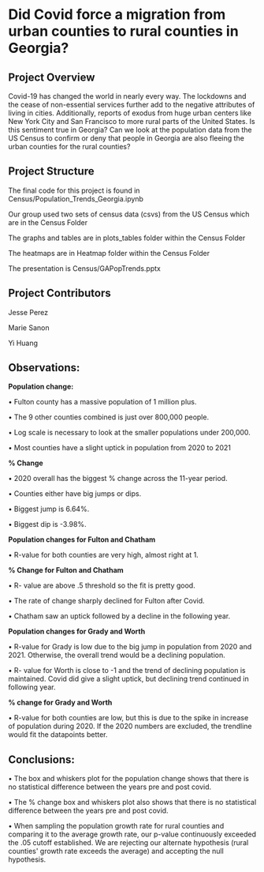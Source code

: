 # Did Covid force a migration from urban counties to rural counties in Georgia?

## Project Overview

Covid-19 has changed the world in nearly every way. The lockdowns and the cease of non-essential services further add to the negative attributes of living in cities. Additionally, reports of exodus from huge urban centers like New York City and San Francisco to more rural parts of the United States.  Is this sentiment true in Georgia? Can we look at the population data from the US Census to confirm or deny that people in Georgia are also fleeing the urban counties for the rural counties? 

## Project Structure


The final code for this project is found in Census/Population_Trends_Georgia.ipynb

Our group used two sets of census data (csvs) from the US Census which are in the Census Folder

The graphs and tables are in plots_tables folder within the Census Folder

The heatmaps are in Heatmap folder within the Census Folder

The presentation is Census/GAPopTrends.pptx

## Project Contributors

Jesse Perez

Marie Sanon

Yi Huang


## Observations:


**Population change:**

•	Fulton county has a massive population of 1 million plus.

•	The 9 other counties combined is just over 800,000 people.

•	Log scale is necessary to look at the smaller populations under 200,000. 

•	Most counties have a slight uptick in population from 2020 to 2021

**% Change**

•	2020 overall has the biggest % change across the 11-year period.

•	Counties either have big jumps or dips.

•	Biggest jump is 6.64%.

•	Biggest dip is -3.98%.

**Population changes for Fulton and Chatham**

•	R-value for both counties are very high, almost right at 1.

**% Change for Fulton and Chatham**

•	R- value are above .5 threshold so the fit is pretty good.

•	The rate of change sharply declined for Fulton after Covid.

•	Chatham saw an uptick followed by a decline in the following year.

**Population changes for Grady and Worth**

•	R-value for Grady is low due to the big jump in population from 2020 and 2021. Otherwise, the overall trend would be a declining population. 

•	R- value for Worth is close to -1 and the trend of declining population is maintained. Covid did give a slight uptick, but declining trend continued in following year. 

**% change for Grady and Worth**

•	R-value for both counties are low, but this is due to the spike in increase of population during 2020. If the 2020 numbers are excluded, the trendline would fit the datapoints better.


## Conclusions:


•	The box and whiskers plot for the population change shows that there is no statistical difference between the years pre and post covid. 

•	The % change box and whiskers plot also shows that there is no statistical difference between the years pre and post covid. 

• When sampling the population growth rate for rural counties and comparing it to the average growth rate, our p-value continuously exceeded the .05 cutoff established. We are rejecting our alternate hypothesis (rural counties' growth rate exceeds the average) and accepting the null hypothesis.

